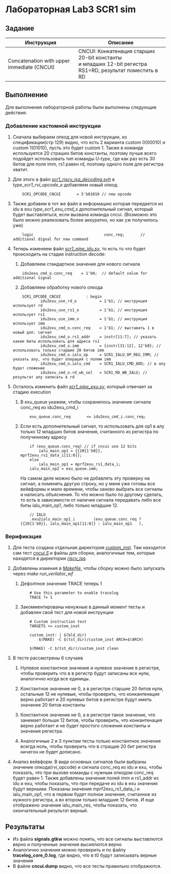 # Лабораторная Lab3 SCR1 sim

## Задание

|Инструкция                                |Описание                            |
|------------------------------------------|----------------------------------- |
|Concatenation with upper immediate (CNCUI)|CNCUI: Конкатенация старших 20-bit константы<br> и младших 12-bit регистра RS1=RD, результат поместить в RD| 

## Выполнение

Для выполнения лабораторной работы были выполнены следующие действия:

### Добавление кастомной инструкции

1. Сначала выбираем опкод для новой инструкции, из спецификации(стр 129) видно, что есть 2 варианта custom 0(00010) и custom 1(01010), пусть это будет custom 1. Также в команде используется 20 страших битов константы, поэтому лучше всего подойдет использовать тип команды *U-type*, где как раз есть 30 битов для поля imm, rs1 равен rd, поэтому одного поля для регистра хватит.

2. Для этого в файл *[scr1_riscv_isa_decoding.svh](../src/includes/scr1_riscv_isa_decoding.svh)* в *type_scr1_rvi_opcode_e* добавляем новый опкод

    ```
        SCR1_OPCODE_CNCUI       = 5'b01010 // new opcode 
    ```

3. Также добавим в тот же файл в информацию которая передается из idu в exu *type_scr1_exu_cmd_s* дополнительный сигнал, который будет выставляться, если вызвана команда cncui. (Возможно это было можно реализовать более аккуратно, но как уж получилось уже)

    ```
        logic                               conc_req;       // additional dignal for new command
    ```

4. Теперь изменяем файл *[scr1_pipe_idu.sv](../src/core/pipeline/scr1_pipe_idu.sv)*, то есть то что будет происходить на стадии instruction decode:
    1. Добавляем стандартное значение для нового сигнала

    ```
        idu2exu_cmd_o.conc_req    = 1'b0;  // default value for additional signal
    ```

    2. Добавляем обработку нового опкода

    ```
        SCR1_OPCODE_CNCUI           : begin
                idu2exu_use_rd_o          = 1'b1; // инструкция использует rd
			    idu2exu_use_rs1_o         = 1'b1; // инструкция использует rs1
                idu2exu_use_imm_o         = 1'b1; // инструкция использует imm
			    idu2exu_cmd_o.conc_req    = 1'b1; // выставить 1 в новый доп. сигнал
			    idu2exu_cmd_o.rs1_addr    = instr[11:7]; // указать какие биты использовать для адреса rs1
                idu2exu_cmd_o.imm         = {instr[31:12], 12'b0}; // использовать только старшие 20 битов imm
			    idu2exu_cmd_o.ialu_op     = SCR1_IALU_OP_REG_IMM; // указать алу, что будет операция с полем imm
                idu2exu_cmd_o.ialu_cmd    = SCR1_IALU_CMD_ADD; // в алу будет сложение
		        idu2exu_cmd_o.rd_wb_sel   = SCR1_RD_WB_IALU; // результат алу записать в rd
    ```

5. Осталось изменить файл *[scr1_pipe_exu.sv](../src/core/pipeline/scr1_pipe_exu.sv)*, который отвечает за стадию execution
    1. В exu_queue укажем, чтобы сохранялось значение сигнала conc_req из idu2exu_cmd_i

        ```
            exu_queue.conc_req       <= idu2exu_cmd_i.conc_req;
        ```

    2. Если есть дополнительный сигнал, то использовать для op1 в алу только 12 младших битов значения, считанного из регистра по полученному адресу

        ```
            if (exu_queue.conc_req) // if cncui use 12 bits 
                ialu_main_op1 = {{20{1'b0}}, mprf2exu_rs1_data_i[11:0]};
            else
                ialu_main_op1 = mprf2exu_rs1_data_i;
            ialu_main_op2 = exu_queue.imm;
        ```

        На самом деле можно было не добавлять эту проверку на сигнал, а поменять другую строку, но у меня уже готовы все вейвформы и мало времени, чтобы заново выбрать все сигналы и написать объяснения. То что можно было по другому сделать, то есть в зависимости от наличия сигнала передавать либо все биты ialu_main_op1, либо только младшие 12.

        ```
            // IALU
            .exu2ialu_main_op1_i        (exu_queue.conc_req ? {{20{1'b0}}, ialu_main_op1[11:0]} : ialu_main_op1   ),
        ```

### Верификация

1. Для теста создана отдельная директория *[custom_inst](../sim/tests/custom_inst)*. Там находится сам тест *[cncui.S](../sim/tests/custom_inst/cncui.S)* и файлы для сборки, аналогичные тем, которые находятся в директории *[riscv_isa](../sim/tests/riscv_isa)*.

2. Добавлены измения в *[Makefile](../Makefile)*, чтобы сборку можно было запускать через *make run_verilator_wf*
    1. Дефолтное значение TRACE теперь 1

        ```
            # Use this parameter to enable tracelog
            TRACE ?= 1
        ```

    2. Закомментированы ненужные в данный момент тесты и добавлен свой тест для новой инструкции

        ```
            # Custom instruction test
            TARGETS += custom_inst
        ```

        ```
            custom_inst: | $(bld_dir)
                $(MAKE) -C $(tst_dir)/custom_inst ARCH=$(ARCH)
        ```

        ```
            $(MAKE) -C $(tst_dir)/custom_inst clean
        ```

3. В тесте рассмотрены 6 случаев
    1. Нулевое константное значение и нулевое значение в регистре, чтобы проверить что в в регистр будут записаны все нули, аналогично когда все единицы.

    2. Константное значение не 0, а в регистре старшие 20 битов нули, остальные 12 не нулевые, чтобы проверить, что конкантенация верно работает и 20 нулевых битов в регистре будут иметь значение 20 битов константы

    3. Константное значение не 0, а в регистре такое значение, что занимает больше 12 битов, чтобы проверить, что конкантенация верно работает и не будет простого сложения константы и значения регистра.

    4. Аналогичные 2 и 3 пунктам тесты только константное значение всегда ноль, чтобы проверить что в стращие 20 бит регистра ничегон не будет дописано.

4. Анализ вейвформ. В виде основных сигналов были выбраны значение опкода(rvi_opcode) и сигнала conc_req из idu и exu, чтобы показать, что при вызове команды с нужным опкодом conc_req будет равен 1.
Также добавлены значения полей imm и rs1_addr из idu и exu, чтобы показать, что при передаче из idu в exu значения будут верными.
Показаны значения mprf2exu_rs1_data_i и ialu_main_op1, что в первом будет полное значение, считанное из нужного регистра, а во втором только младшие 12 битов. 
И еще отображено значение ialu_main_res, чтобы показать, что окончательный результат верный.

## Результаты

* Из файла **signals.gtkw** можно понять, что все сигналы выставлются верно и полученные значения высиялются верно
* Аналогично значения можно проверить и по файлу **tracelog_core_0.log**, где видно, что в t0 будут записывать верные значения
* В файле **cncui.dump** видно, что все тесты правильно отображются.
